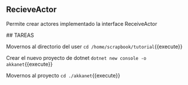## RecieveActor

Permite crear actores implementado la interface ReceiveActor

## TAREAS

Movernos al directorio del user
`cd /home/scrapbook/tutorial`{{execute}}

Crear el nuevo proyecto de dotnet `dotnet new console -o akkanet`{{execute}}

Movernos al proyecto
`cd ./akkanet`{{execute}}
